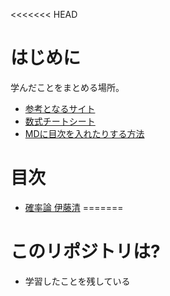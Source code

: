 <<<<<<< HEAD
# はじめに
学んだことをまとめる場所。<br>
- [参考となるサイト](https://zenn.dev/kaityo256/articles/github_lecture_note)
- [数式チートシート](https://qiita.com/PlanetMeron/items/63ac58898541cbe81ada)
- [MDに目次を入れたりする方法](https://qiita.com/eyuta/items/b1a53f3da8c5f8e7f41d)

# 目次
- [確率論 伊藤清]()
=======
# このリポジトリは?
- 学習したことを残している

